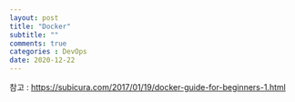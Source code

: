 ```yaml
---
layout: post
title: "Docker"
subtitle: ""
comments: true
categories : DevOps
date: 2020-12-22
---
```


참고 : https://subicura.com/2017/01/19/docker-guide-for-beginners-1.html

